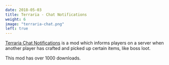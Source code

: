 ```yaml
---
date: 2018-05-03
title: Terraria - Chat Notifications
weight: 6
image: "terraria-chat.png"
left: true
---
```


[Terraria Chat Notifications](https://github.com/Zephilinox/ZephsChatNotifications) is a mod which informs players on a server when another player has crafted and picked up certain items, like boss loot.

This mod has over 1000 downloads.

<!--more-->
